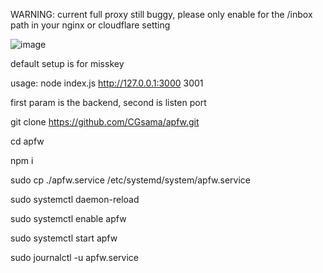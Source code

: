WARNING:
current full proxy still buggy, please only enable for the /inbox path in your nginx or cloudflare setting

![image](https://github.com/CGsama/apfw/assets/15722562/fe05523f-1031-418d-ac01-8c5cb31a9d97)



default setup is for misskey

usage: node index.js http://127.0.0.1:3000 3001

first param is the backend, second is listen port



git clone https://github.com/CGsama/apfw.git

cd apfw

npm i

sudo cp ./apfw.service /etc/systemd/system/apfw.service

sudo systemctl daemon-reload

sudo systemctl enable apfw

sudo systemctl start apfw

sudo journalctl -u apfw.service
